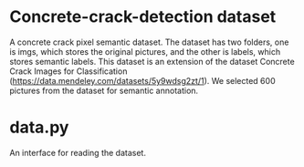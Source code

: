 # Concrete-crack-detection dataset
A concrete crack pixel semantic dataset. The dataset has two folders, one is imgs, which stores the original pictures, and the other is labels, which stores semantic labels.
This dataset is an extension of the dataset Concrete Crack Images for Classification (https://data.mendeley.com/datasets/5y9wdsg2zt/1). We selected 600 pictures from the dataset for semantic annotation.

# data.py
An interface for reading the dataset.

